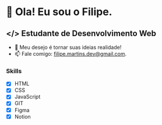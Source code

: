 # 👋 Ola! Eu sou o Filipe.
## </> Estudante de Desenvolvimento Web
- 🌱 Meu desejo é tornar suas ideias realidade!
- 📫 Fale comigo: filipe.martins.dev@gmail.com.

### Skills
- [x] HTML
- [x] CSS
- [x] JavaScript
- [x] GIT
- [x] Figma
- [x] Notion

<!---
FilipeMartins-dev/FilipeMartins-dev is a ✨ special ✨ repository because its `README.md` (this file) appears on your GitHub profile.
You can click the Preview link to take a look at your changes.
--->
